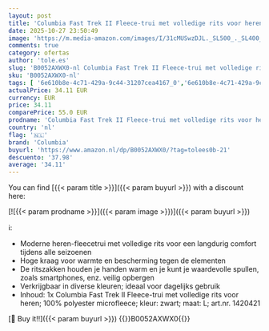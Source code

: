 ```yaml
---
layout: post
title: 'Columbia Fast Trek II Fleece-trui met volledige rits voor heren'
date: 2025-10-27 23:50:49
image: 'https://m.media-amazon.com/images/I/31cMUSwzDJL._SL500_._SL400_.jpg'
comments: true
category: ofertas
author: 'tole.es'
slug: 'B0052AXWX0-nl Columbia Fast Trek II Fleece-trui met volledige rits voor...'
sku: 'B0052AXWX0-nl'
tags: [ '6e610b8e-4c71-429a-9c44-31207cea4167_0','6e610b8e-4c71-429a-9c44-31207cea4167_3901','Arborist Merchandising Root','Kleding, schoenen & sieraden','Kleding, schoenen en sieraden','NL Sports PCPO','Outdoor fleecejacks heren','Outdoorjacks voor heren','Outdoorkleding','Outdoorkleding voor heren','Self Service','Special Features Stores','Sport & outdoor','Sportspecifieke kleding','columbia','🇳🇱', ]
actualPrice: 34.11 EUR
currency: EUR
price: 34.11
comparePrice: 55.0 EUR
prodname: 'Columbia Fast Trek II Fleece-trui met volledige rits voor heren'
country: 'nl'
flag: '🇳🇱'
brand: 'Columbia'
buyurl: 'https://www.amazon.nl/dp/B0052AXWX0/?tag=tolees0b-21'
descuento: '37.98'
average: '34.11'
---
```


You can find [{{< param title >}}]({{< param buyurl >}}) with a discount here:

[![{{< param prodname >}}]({{< param image >}})]({{< param buyurl >}})

ℹ️:

- Moderne heren-fleecetrui met volledige rits voor een langdurig comfort tijdens alle seizoenen
- Hoge kraag voor warmte en bescherming tegen de elementen
- De ritszakken houden je handen warm en je kunt je waardevolle spullen, zoals smartphones, enz. veilig opbergen
- Verkrijgbaar in diverse kleuren; ideaal voor dagelijks gebruik
- Inhoud: 1x Columbia Fast Trek II Fleece-trui met volledige rits voor heren; 100% polyester microfleece; kleur: zwart; maat: L; art.nr. 1420421

[🛒 Buy it!!]({{< param buyurl >}})
{{<world>}}B0052AXWX0{{</world>}}
